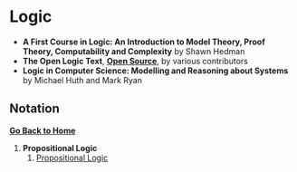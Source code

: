 # Logic

* **A First Course in Logic: An Introduction to Model Theory, Proof Theory, Computability and Complexity** by Shawn Hedman
* **The Open Logic Text**, [**Open Source**](https://github.com/OpenLogicProject/OpenLogic), by various contributors
* **Logic in Computer Science: Modelling and Reasoning about Systems** by Michael Huth and Mark Ryan

## Notation

[**Go Back to Home**](../../README.md)

1. **Propositional Logic**
    1. [Propositional Logic](./propositional-logic/01-syntax-and-semantics.md)
